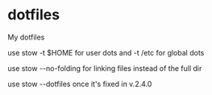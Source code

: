 # dotfiles
My dotfiles

use stow -t $HOME for user dots and -t /etc for global dots

use stow --no-folding for linking files instead of the full dir

use stow --dotfiles once it's fixed in v.2.4.0
